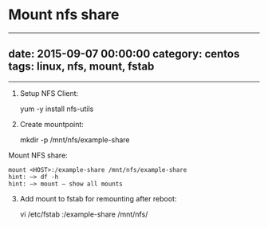 # Mount nfs share
--- 
date: 2015-09-07 00:00:00
category: centos
tags: linux, nfs, mount, fstab
---

***
1. Setup NFS Client:

    
    yum -y install nfs-utils

2. Create mountpoint:

    
    mkdir -p /mnt/nfs/example-share

Mount NFS share:

    mount <HOST>:/example-share /mnt/nfs/example-share
    hint: –> df -h
    hint: –> mount – show all mounts

3. Add mount to fstab for remounting after reboot:


    vi /etc/fstab <HOST>:/example-share /mnt/nfs/